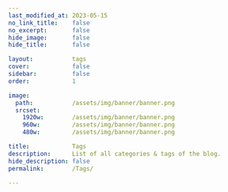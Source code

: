 ```yaml
---
last_modified_at: 2023-05-15
no_link_title:    false 
no_excerpt:       false 
hide_image:       false
hide_title:       false

layout:           tags
cover:            false
sidebar:          false
order:            1

image:
  path:           /assets/img/banner/banner.png
  srcset:
    1920w:        /assets/img/banner/banner.png
    960w:         /assets/img/banner/banner.png
    480w:         /assets/img/banner/banner.png

title:            Tags
description:      List of all categories & tags of the blog.
hide_description: false
permalink:        /Tags/

---
```

